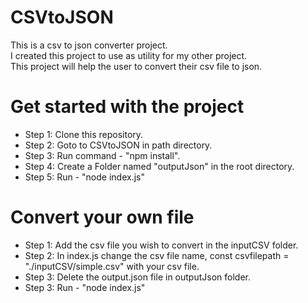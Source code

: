 # CSVtoJSON

This is a csv to json converter project.    
I created this project to use as utility for my other project.  
This project will help the user to convert their csv file to json.

# Get started with the project
- Step 1: Clone this repository.
- Step 2: Goto to CSVtoJSON in path directory. 
- Step 3: Run command - "npm install".
- Step 4: Create a Folder named "outputJson" in the root directory.
- Step 5: Run - "node index.js" 

# Convert your own file 
- Step 1: Add the csv file you wish to convert in the inputCSV folder.
- Step 2: In index.js change the csv file name, const csvfilepath = "./inputCSV/simple.csv" with your csv file.
- Step 3: Delete the output.json file in outputJson folder.
- Step 3: Run - "node index.js"
